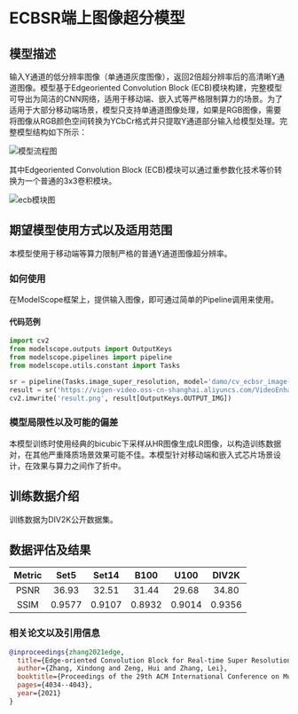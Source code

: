 
# ECBSR端上图像超分模型

## 模型描述

输入Y通道的低分辨率图像（单通道灰度图像），返回2倍超分辨率后的高清晰Y通道图像。模型基于Edgeoriented
Convolution Block (ECB)模块构建，完整模型可导出为简洁的CNN网络，适用于移动端、嵌入式等严格限制算力的场景。为了适用于大部分移动端场景，模型只支持单通道图像处理，如果是RGB图像，需要将图像从RGB颜色空间转换为YCbCr格式并只提取Y通道部分输入给模型处理。完整模型结构如下所示：

![模型流程图](https://modelscope.cn/api/v1/models/damo/cv_ecbsr_image-super-resolution_mobile/repo?Revision=master&FilePath=assets/ecbsr_modelscope.jpg&View=true)

其中Edgeoriented Convolution Block (ECB)模块可以通过重参数化技术等价转换为一个普通的3x3卷积模块。

![ecb模块图](https://modelscope.cn/api/v1/models/damo/cv_ecbsr_image-super-resolution_mobile/repo?Revision=master&FilePath=assets/ecb_modelscope.jpg&View=true)

## 期望模型使用方式以及适用范围
本模型使用于移动端等算力限制严格的普通Y通道图像超分辨率。

### 如何使用
在ModelScope框架上，提供输入图像，即可通过简单的Pipeline调用来使用。

#### 代码范例

```python
import cv2
from modelscope.outputs import OutputKeys
from modelscope.pipelines import pipeline
from modelscope.utils.constant import Tasks

sr = pipeline(Tasks.image_super_resolution, model='damo/cv_ecbsr_image-super-resolution_mobile')
result = sr('https://vigen-video.oss-cn-shanghai.aliyuncs.com/VideoEnhancement/Dataset/ClassicalSRDataset/butterfly_lrx2_y.png')
cv2.imwrite('result.png', result[OutputKeys.OUTPUT_IMG])
```

### 模型局限性以及可能的偏差

本模型训练时使用经典的bicubic下采样从HR图像生成LR图像，以构造训练数据对，在其他严重降质场景效果可能不佳。本模型针对移动端和嵌入式芯片场景设计，在效果与算力之间作了折中。

## 训练数据介绍

训练数据为DIV2K公开数据集。


## 数据评估及结果

| Metric |  Set5  |  Set14 |  B100   |  U100   | DIV2K   |
|:------:|:------:|:------:|:-------:|:-------:|:-------:|
| PSNR   | 36.93  | 32.51  |  31.44  |  29.68  |  34.80  |
| SSIM   | 0.9577 | 0.9107 |  0.8932 |  0.9014 |  0.9356 |

### 相关论文以及引用信息

```BibTeX
@inproceedings{zhang2021edge,
  title={Edge-oriented Convolution Block for Real-time Super Resolution on Mobile Devices},
  author={Zhang, Xindong and Zeng, Hui and Zhang, Lei},
  booktitle={Proceedings of the 29th ACM International Conference on Multimedia},
  pages={4034--4043},
  year={2021}
}
```